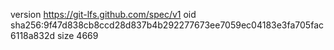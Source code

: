 version https://git-lfs.github.com/spec/v1
oid sha256:9f47d838cb8ccd28d837b4b292277673ee7059ec04183e3fa705fac6118a832d
size 4669
